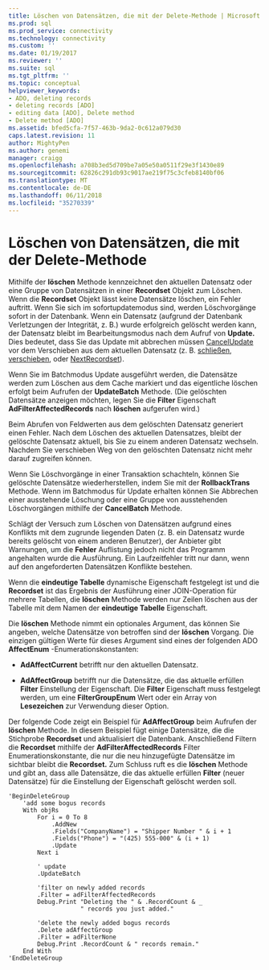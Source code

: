 ```yaml
---
title: Löschen von Datensätzen, die mit der Delete-Methode | Microsoft Docs
ms.prod: sql
ms.prod_service: connectivity
ms.technology: connectivity
ms.custom: ''
ms.date: 01/19/2017
ms.reviewer: ''
ms.suite: sql
ms.tgt_pltfrm: ''
ms.topic: conceptual
helpviewer_keywords:
- ADO, deleting records
- deleting records [ADO]
- editing data [ADO], Delete method
- Delete method [ADO]
ms.assetid: bfed5cfa-7f57-463b-9da2-0c612a079d30
caps.latest.revision: 11
author: MightyPen
ms.author: genemi
manager: craigg
ms.openlocfilehash: a708b3ed5d709be7a05e50a0511f29e3f1430e89
ms.sourcegitcommit: 62826c291db93c9017ae219f75c3cfeb8140bf06
ms.translationtype: MT
ms.contentlocale: de-DE
ms.lasthandoff: 06/11/2018
ms.locfileid: "35270339"
---
```

# <a name="deleting-records-using-the-delete-method"></a>Löschen von Datensätzen, die mit der Delete-Methode
Mithilfe der **löschen** Methode kennzeichnet den aktuellen Datensatz oder eine Gruppe von Datensätzen in einer **Recordset** Objekt zum Löschen. Wenn die **Recordset** Objekt lässt keine Datensätze löschen, ein Fehler auftritt. Wenn Sie sich im sofortupdatemodus sind, werden Löschvorgänge sofort in der Datenbank. Wenn ein Datensatz (aufgrund der Datenbank Verletzungen der Integrität, z. B.) wurde erfolgreich gelöscht werden kann, der Datensatz bleibt im Bearbeitungsmodus nach dem Aufruf von **Update.** Dies bedeutet, dass Sie das Update mit abbrechen müssen [CancelUpdate](../../../ado/reference/ado-api/cancelupdate-method-ado.md) vor dem Verschieben aus dem aktuellen Datensatz (z. B. [schließen](../../../ado/reference/ado-api/close-method-ado.md), [verschieben](../../../ado/reference/ado-api/move-method-ado.md), oder [ NextRecordset](../../../ado/reference/ado-api/nextrecordset-method-ado.md)).  
  
 Wenn Sie im Batchmodus Update ausgeführt werden, die Datensätze werden zum Löschen aus dem Cache markiert und das eigentliche löschen erfolgt beim Aufrufen der **UpdateBatch** Methode. (Die gelöschten Datensätze anzeigen möchten, legen Sie die **Filter** Eigenschaft **AdFilterAffectedRecords** nach **löschen** aufgerufen wird.)  
  
 Beim Abrufen von Feldwerten aus dem gelöschten Datensatz generiert einen Fehler. Nach dem Löschen des aktuellen Datensatzes, bleibt der gelöschte Datensatz aktuell, bis Sie zu einem anderen Datensatz wechseln. Nachdem Sie verschieben Weg von den gelöschten Datensatz nicht mehr darauf zugreifen können.  
  
 Wenn Sie Löschvorgänge in einer Transaktion schachteln, können Sie gelöschte Datensätze wiederherstellen, indem Sie mit der **RollbackTrans** Methode. Wenn im Batchmodus für Update erhalten können Sie Abbrechen einer ausstehende Löschung oder eine Gruppe von ausstehenden Löschvorgängen mithilfe der **CancelBatch** Methode.  
  
 Schlägt der Versuch zum Löschen von Datensätzen aufgrund eines Konflikts mit dem zugrunde liegenden Daten (z. B. ein Datensatz wurde bereits gelöscht von einem anderen Benutzer), der Anbieter gibt Warnungen, um die **Fehler** Auflistung jedoch nicht das Programm angehalten wurde die Ausführung. Ein Laufzeitfehler tritt nur dann, wenn auf den angeforderten Datensätzen Konflikte bestehen.  
  
 Wenn die **eindeutige Tabelle** dynamische Eigenschaft festgelegt ist und die **Recordset** ist das Ergebnis der Ausführung einer JOIN-Operation für mehrere Tabellen, die **löschen** Methode werden nur Zeilen löschen aus der Tabelle mit dem Namen der **eindeutige Tabelle** Eigenschaft.  
  
 Die **löschen** Methode nimmt ein optionales Argument, das können Sie angeben, welche Datensätze von betroffen sind der **löschen** Vorgang. Die einzigen gültigen Werte für dieses Argument sind eines der folgenden ADO **AffectEnum** -Enumerationskonstanten:  
  
-   **AdAffectCurrent** betrifft nur den aktuellen Datensatz.  
  
-   **AdAffectGroup** betrifft nur die Datensätze, die das aktuelle erfüllen **Filter** Einstellung der Eigenschaft. Die **Filter** Eigenschaft muss festgelegt werden, um eine **FilterGroupEnum** Wert oder ein Array von **Lesezeichen** zur Verwendung dieser Option.  
  
 Der folgende Code zeigt ein Beispiel für **AdAffectGroup** beim Aufrufen der **löschen** Methode. In diesem Beispiel fügt einige Datensätze, die die Stichprobe **Recordset** und aktualisiert die Datenbank. Anschließend Filtern die **Recordset** mithilfe der **AdFilterAffectedRecords** Filter Enumerationskonstante, die nur die neu hinzugefügte Datensätze im sichtbar bleibt die **Recordset.** Zum Schluss ruft es die **löschen** Methode und gibt an, dass alle Datensätze, die das aktuelle erfüllen **Filter** (neuer Datensätze) für die Einstellung der Eigenschaft gelöscht werden soll.  
  
```  
'BeginDeleteGroup  
    'add some bogus records  
    With objRs  
        For i = 0 To 8  
            .AddNew  
            .Fields("CompanyName") = "Shipper Number " & i + 1  
            .Fields("Phone") = "(425) 555-000" & (i + 1)  
            .Update  
        Next i  
  
        ' update  
        .UpdateBatch  
  
        'filter on newly added records  
        .Filter = adFilterAffectedRecords  
        Debug.Print "Deleting the " & .RecordCount & _  
                    " records you just added."  
  
        'delete the newly added bogus records  
        .Delete adAffectGroup  
        .Filter = adFilterNone  
        Debug.Print .RecordCount & " records remain."  
    End With  
'EndDeleteGroup  
```

